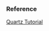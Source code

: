 ### Reference
[Quartz Tutorial](https://www.quartz-scheduler.org/documentation/quartz-2.3.0/tutorials/)